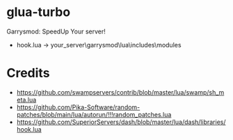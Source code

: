 # glua-turbo
Garrysmod: SpeedUp Your server!

- hook.lua -> your_server\garrysmod\lua\includes\modules

# Credits
- https://github.com/swampservers/contrib/blob/master/lua/swamp/sh_meta.lua
- https://github.com/Pika-Software/random-patches/blob/main/lua/autorun/!!!random_patches.lua
- https://github.com/SuperiorServers/dash/blob/master/lua/dash/libraries/hook.lua
